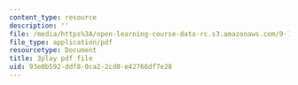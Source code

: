 ```yaml
---
content_type: resource
description: ''
file: /media/https%3A/open-learning-course-data-rc.s3.amazonaws.com/9-14-brain-structure-and-its-origins-spring-2014/93e0b592ddf80ca22cd8e42766df7e28_555116.pdf
file_type: application/pdf
resourcetype: Document
title: 3play pdf file
uid: 93e0b592-ddf8-0ca2-2cd8-e42766df7e28
---
```

